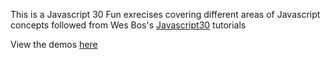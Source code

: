 This is a Javascript 30 Fun exrecises covering different areas of Javascript concepts followed from Wes Bos's [Javascript30](https://javascript30.com/) tutorials

View the demos [here](https://meghay.github.io/)
